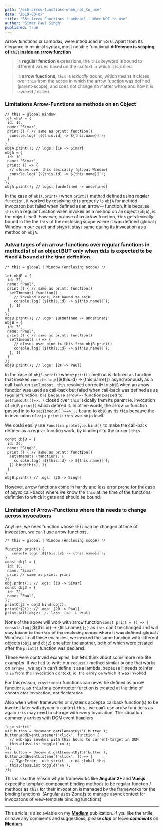 ```yaml
---
path: "/es6-arrow-functions-when_not_to_use"
date: "2019-03-05"
title: "S6+ Arrow Functions (Lambdas) | When NOT to use"
author: "Simar Paul Singh"
published: true
---
```



Arrow functions or Lambdas, were introduced in ES 6. Apart from its elegance in minimal syntax, most notable functional **difference is scoping of** `this` **inside an arrow function**

> In **regular function** expressions, the `this` keyword is bound to different values based on the _context_ in which it is called.

> In **arrow functions**, `this` is _lexically_ bound, which means it closes over `this` from the scope in which the arrow function was defined (parent-scope), and does not change no matter where and how it is invoked / called.

### Limitations Arrow-Functions as methods on an Object

```
// this = global Window
let objA = {
 id: 10,
 name: "Simar",
 print () { // same as print: function() 
  console.log(`[${this.id} -> ${this.name}]`);
 }
}
objA.print(); // logs: [10 -> Simar]
objA = {
 id: 10,
 name: "Simar",
 print: () => {
  // closes over this lexically (global Window)
  console.log(`[${this.id} -> ${this.name}]`);
 }
};
objA.print(); // logs: [undefined -> undefined]
```

In the case of `objA.print()` when `print()` method defined using regular `function` , it worked by resolving `this` properly to `objA` for method invocation but failed when defined as an arrow`=>` function. It is because `this` in a regular function when invoked as a method on an object (`objA`), is the object itself. However, in case of an arrow function, `this` gets lexically bound to the the `this` of the enclosing scope where it was defined (global / Window in our case) and stays it stays same during its invocation as a method on `objA`.

### Advantages of an arrow-functions over regular functions in method(s) of an object BUT only when `this` is expected to be fixed & bound at the time definition.

```
/* this = global | Window (enclosing scope) */

let objB = {
 id: 20,
 name: "Paul",
 print () { // same as print: function() 
  setTimeout( function() {
    // invoked async, not bound to objB
    console.log(`[${this.id} -> ${this.name}]`);
  }, 1)
 }
};
objB.print(); // logs: [undefined -> undefined]'
objB = {
 id: 20,
 name: "Paul",
 print () { // same as print: function() 
  setTimeout( () => {
    // closes over bind to this from objB.print()
    console.log(`[${this.id} -> ${this.name}]`);
  }, 1)
 }
};
objB.print(); // logs: [20 -> Paul]
```

In the case of `objB.print()` where `print()` method is defined as function that invokes `console.log(`[${this.id} -> {this.name}]`)` asynchronously as a call-back on `setTimeout` , `this` resolved correctly to `objB` when an arrow function was used as call-back but failed when call-back was defined as as regular function. It is because arrow `=>` function passed to `setTimeout(()=>..)` closed over `this` lexically from its parent ie. invocation of `objB.print()` which defined it. In other-words, the arrow `=>` function passed in to to `setTimeout(()==>...` bound to `objB` as its `this` because the in invocation of `objB.print()` `this` was `objB` itself.

We could easily use `Function.prototype.bind()`, to make the call-back defined as a regular function work, by binding it to the correct `this`.

```
const objB = {
 id: 20,
 name: "Singh",
 print () { // same as print: function() 
  setTimeout( (function() {
    console.log(`[${this.id} -> ${this.name}]`);
  }).bind(this), 1)
 }
}
objB.print() // logs: [20 -> Singh]
```

However, arrow functions come in handy and less error prone for the case of async call-backs where we know the `this` at the time of the functions definition to which it gets and should be bound.

### Limitation of Arrow-Functions where this needs to change across invocations

Anytime, we need function whose `this` can be changed at time of invocation, we can’t use arrow functions.

```
/* this = global | Window (enclosing scope) */

function print() { 
   console.log(`[${this.id} -> {this.name}]`);
}
const obj1 = {
 id: 10,
 name: "Simar",
 print // same as print: print
};
obj.print(); // logs: [10 -> Simar]
const obj2 = {
 id: 20,
 name: "Paul",
};
printObj2 = obj2.bind(obj2);
printObj2(); // logs: [20 -> Paul]
print.call(obj2); // logs: [20 -> Paul]
```

None of the above will work with arrow function `const print = () => { console.log(`[${this.id} -> {this.name}]`);}` as `this` can’t be changed and will stay bound to the `this` of the enclosing scope where it was defined (global / Window). In all these examples, we invoked the same function with different objects (`obj1` and `obj2`) one after the another, both of which were created after the `print()` function was declared.

These were contrived examples, but let’s think about some more real life examples. If we had to write our `reduce()` method similar to one that works on `arrays` , we again can’t define it as a lambda, because it needs to infer `this` from the invocation context, ie. the array on which it was invoked

For this reason, `constructor` functions can never be defined as arrow functions, as `this` for a constructor function is created at the time of constructor invocation, not declaration

Also when when frameworks or systems accept a callback function(s) to be invoked later with dynamic context `this` , we can’t use arrow functions as again `this` may need to change with every invocation. This situation commonly arrises with DOM event handlers

```
'use strict'
var button = document.getElementById('button');
button.addEventListener('click', function {
  // web-api invokes with this bound to current-target in DOM
  this.classList.toggle('on');
});
var button = document.getElementById('button');
button.addEventListener('click', () => {
  // TypeError; 'use strict' -> no global this
  this.classList.toggle('on');
});
```

This is also the reason why in frameworks like **Angular 2+** and **Vue.js** expectthe template-component binding methods to be regular function / methods as `this` for their invocation is managed by the frameworks for the binding functions. (Angular uses Zone.js to manage async context for invocations of view-template binding functions)

-------

This article is also aviable on my [**Medium**][Medium] publication. If you like the artile, or have any comments and suggestions, please **_clap_** or leave **_comments_** on [**Medium**][Medium].

[Medium]:https://medium.com/simars/when-not-to-use-es6-arrow-functions-lambdas-41537a042839?source=friends_link&sk=8fc731e7afa441ee16ec694a499750b9
